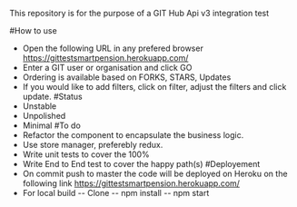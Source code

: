 This repository is for the purpose of a GIT Hub Api v3 integration test

#How to use
  - Open the following URL in any prefered browser https://gittestsmartpension.herokuapp.com/
  - Enter a GIT user or organisation and click GO
  - Ordering is available based on FORKS, STARS, Updates
  - If you would like to add filters, click on filter, adjust the filters and click update. 
#Status
  - Unstable
  - Unpolished
  - Minimal
#To do 
  - Refactor the component to encapsulate the business logic.
  - Use store manager, preferebly redux.
  - Write unit tests to cover the 100%
  - Write End to End test to cover the happy path(s)
#Deployement 
  - On commit push to master the code will be deployed on Heroku on the following link https://gittestsmartpension.herokuapp.com/ 
  - For local build 
  -- Clone
  -- npm install 
  -- npm start